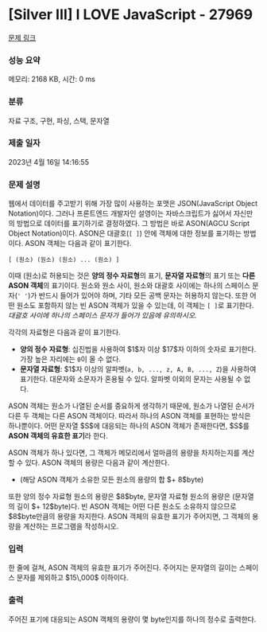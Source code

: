 # [Silver III] I LOVE JavaScript - 27969 

[문제 링크](https://www.acmicpc.net/problem/27969) 

### 성능 요약

메모리: 2168 KB, 시간: 0 ms

### 분류

자료 구조, 구현, 파싱, 스택, 문자열

### 제출 일자

2023년 4월 16일 14:16:55

### 문제 설명

<p>웹에서 데이터를 주고받기 위해 가장 많이 사용하는 포맷은 JSON(JavaScript Object Notation)이다. 그러나 프론트엔드 개발자인 설영이는 자바스크립트가 싫어서 자신만의 방법으로 데이터를 표기하기로 결정하였다. 그 방법은 바로 ASON(AGCU Script Object Notation)이다. ASON은 대괄호(<code>[ ]</code>) 안에 객체에 대한 정보를 표기하는 방법이다. ASON 객체는 다음과 같이 표기한다.</p>

<p><code>[ (원소) (원소) (원소) ... (원소) ]</code></p>

<p>이때 (원소)로 허용되는 것은 <strong>양의 정수 자료형</strong>의 표기, <strong>문자열 자료형</strong>의 표기<strong> </strong>또는 <strong>다른 ASON 객체</strong>의 표기이다. 원소와 원소 사이, 원소와 대괄호 사이에는 하나의 스페이스 문자(<code>' '</code>)가 반드시 들어가 있어야 하며, 기타 모든 공백 문자는 허용하지 않는다. 또한 어떤 원소도 포함하지 않는 빈 ASON 객체가 있을 수 있는데, 이 객체는 <code>[ ]</code>로 표기한다. <em>대괄호 사이에 하나의 스페이스 문자가 들어가 있음에 유의하시오.</em></p>

<p>각각의 자료형은 다음과 같이 표기한다.</p>

<ul>
	<li><strong>양의 정수 자료형</strong>: 십진법을 사용하여 $1$자 이상 $17$자 이하의 숫자로 표기한다. 가장 높은 자리에는 <code>0</code>이 올 수 없다.</li>
	<li><strong>문자열 자료형</strong>: $1$자 이상의 알파벳(<code>a, b, ..., z, A, B, ..., Z</code>)을 사용하여 표기한다. 대문자와 소문자가 혼용될 수 있다. 알파벳 이외의 문자는 사용될 수 없다. </li>
</ul>

<p>ASON 객체는 원소가 나열된 순서를 중요하게 생각하기 때문에, 원소가 나열된 순서가 다른 두 객체는 다른 ASON 객체이다. 따라서 하나의 ASON 객체를 표현하는 방식은 하나뿐이다. 어떤 문자열 $S$에 대응되는 하나의 ASON 객체가 존재한다면, $S$를 <strong>ASON 객체의 유효한 표기</strong>라 한다.</p>

<p>ASON 객체가 하나 있다면, 그 객체가 메모리에서 얼마큼의 용량을 차지하는지를 계산할 수 있다. ASON 객체의 용량은 다음과 같이 계산한다.</p>

<ul>
	<li>(해당 ASON 객체가 소유한 모든 원소의 용량의 합 $+ 8$byte)</li>
</ul>

<p>또한 양의 정수 자료형 원소의 용량은 $8$byte, 문자열 자료형 원소의 용량은 (문자열의 길이 $+ 12$byte)다. 빈 ASON 객체는 어떤 다른 원소도 소유하지 않으므로 $8$byte만큼의 용량을 차지한다. ASON 객체의 유효한 표기가 주어지면, 그 객체의 용량을 계산하는 프로그램을 작성하시오.</p>

### 입력 

 <p>한 줄에 걸쳐, ASON 객체의 유효한 표기가 주어진다. 주어지는 문자열의 길이는 스페이스 문자를 제외하고 $15\,000$ 이하이다.</p>

### 출력 

 <p>주어진 표기에 대응되는 ASON 객체의 용량이 몇 byte인지를 하나의 정수로 출력한다.</p>

